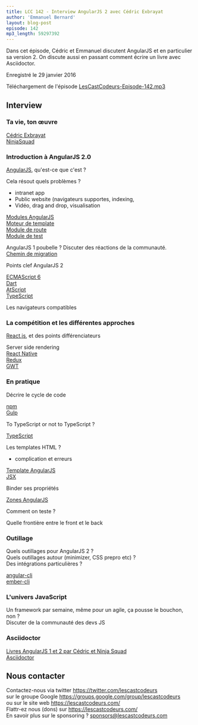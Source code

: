 ```yaml
---
title: LCC 142 - Interview AngularJS 2 avec Cédric Exbrayat
author: 'Emmanuel Bernard'
layout: blog-post
episode: 142
mp3_length: 59297392
---
```

Dans cet épisode, Cédric et Emmanuel discutent AngularJS et en particulier sa version 2.
On discute aussi en passant comment écrire un livre avec Asciidoctor.

Enregistré le 29 janvier 2016

Téléchargement de l'épisode [LesCastCodeurs-Episode-142.mp3](http://traffic.libsyn.com/lescastcodeurs/LesCastCodeurs-Episode-142.mp3)

## Interview

### Ta vie, ton œuvre

[Cédric Exbrayat](https://twitter.com/cedric_exbrayat)  
[NinjaSquad](http://ninja-squad.com)  

### Introduction à AngularJS 2.0

[AngularJS](https://angularjs.org), qu'est-ce que c'est ?

Cela résout quels problèmes ?

- intranet app
- Public website (navigateurs supportes, indexing,
- Vidéo, drag and drop, visualisation

[Modules AngularJS](https://docs.angularjs.org/guide/module)  
[Moteur de template](https://angular.io/docs/ts/latest/guide/template-syntax.html)  
[Module de route](https://angular.io/docs/ts/latest/guide/router.html)  
[Module de test](https://angular.io/docs/ts/latest/testing/)  

AngularJS 1 poubelle ?
Discuter des réactions de la communauté.  
[Chemin de migration](https://angular.io/docs/ts/latest/guide/upgrade.html#!#sts=Migrating%20to%20TypeScript)  

Points clef AngularJS 2

[ECMAScript 6](https://en.wikipedia.org/wiki/ECMAScript#6th_Edition)  
[Dart](https://www.dartlang.org)  
[AtScript](https://en.wikipedia.org/wiki/AtScript)  
[TypeScript](http://www.typescriptlang.org)  

Les navigateurs compatibles

### La compétition et les différentes approches

[React.js](http://facebook.github.io/react/), et des points différenciateurs

Server side rendering  
[React Native](https://facebook.github.io/react-native/)  
[Redux](http://redux.js.org)  
[GWT](http://www.gwtproject.org)  

### En pratique

Décrire le cycle de code

[npm](https://www.npmjs.com)  
[Gulp](http://gulpjs.com)  

To TypeScript or not to TypeScript ?

[TypeScript](http://www.typescriptlang.org)  

Les templates HTML ?

- complication et erreurs

[Template AngularJS](https://angular.io/docs/ts/latest/guide/template-syntax.html)  
[JSX](https://jsx.github.io)  

Binder ses propriétés

[Zones AngularJS](https://github.com/angular/zone.js)

Comment on teste ?

Quelle frontière entre le front et le back

### Outillage

Quels outillages pour AngularJS 2 ?  
Quels outillages autour (minimizer, CSS prepro etc) ?  
Des intégrations particulières ?  

[angular-cli](https://github.com/angular/angular-cli)  
[ember-cli](http://ember-cli.com)  

### L'univers JavaScript

Un framework par semaine, même pour un agile, ça pousse le bouchon, non ?  
Discuter de la communauté des devs JS

### Asciidoctor

[Livres AngularJS 1 et 2 par Cédric et Ninja Squad](https://books.ninja-squad.com)  
[Asciidoctor](http://asciidoctor.org)  

## Nous contacter

Contactez-nous via twitter <https://twitter.com/lescastcodeurs>  
sur le groupe Google <https://groups.google.com/group/lescastcodeurs>  
ou sur le site web <https://lescastcodeurs.com/>  
Flattr-ez nous (dons) sur <https://lescastcodeurs.com/>  
En savoir plus sur le sponsoring ? [sponsors@lescastcodeurs.com](mailto:sponsors@lescastcodeurs.com)  
